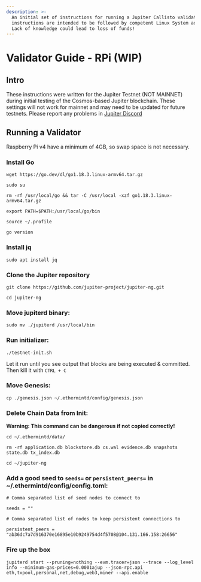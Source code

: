 ```yaml
---
description: >-
  An initial set of instructions for running a Jupiter Callisto validator. These
  instructions are intended to be followed by competent Linux System admins.
  Lack of knowledge could lead to loss of funds!
---
```


# Validator Guide - RPi (WIP)

## Intro

These instructions were written for the Jupiter Testnet (NOT MAINNET) during initial testing of the Cosmos-based Jupiter blockchain. These settings will not work for mainnet and may need to be updated for future testnets. Please report any problems in [Jupiter Discord](https://discord.gg/CdXfUEBDBh)

## Running a Validator

Raspberry Pi v4 have a minimum of 4GB, so swap space is not necessary.

### Install Go

`wget https://go.dev/dl/go1.18.3.linux-armv64.tar.gz`

`sudo su`

`rm -rf /usr/local/go && tar -C /usr/local -xzf go1.18.3.linux-armv64.tar.gz`

`export PATH=$PATH:/usr/local/go/bin`

`source ~/.profile`

`go version`

### Install jq

`sudo apt install jq`

### Clone the Jupiter repository

`git clone https://github.com/jupiter-project/jupiter-ng.git`

`cd jupiter-ng`

### Move jupiterd binary:

`sudo mv ./jupiterd /usr/local/bin`

### Run initializer:

`./testnet-init.sh`

Let it run until you see output that blocks are being executed & committed. Then kill it with `CTRL + C`

### Move Genesis:

`cp ./genesis.json ~/.ethermintd/config/genesis.json`

### Delete Chain Data from Init:

**Warning: This command can be dangerous if not copied correctly!**

`cd ~/.ethermintd/data/`

`rm -rf application.db blockstore.db cs.wal evidence.db snapshots state.db tx_index.db`

`cd ~/jupiter-ng`

### Add a good seed to `seeds=` or `persistent_peers=` in \~/.ethermintd/config/config.toml:

```
# Comma separated list of seed nodes to connect to

seeds = ""

# Comma separated list of nodes to keep persistent connections to

persistent_peers = "ab36dc7a7d916370e16895e10b9249754d4f5708@104.131.166.158:26656"
```

### Fire up the box

`jupiterd start --pruning=nothing --evm.tracer=json --trace --log_level info --minimum-gas-prices=0.0001ajup --json-rpc.api eth,txpool,personal,net,debug,web3,miner --api.enable`
